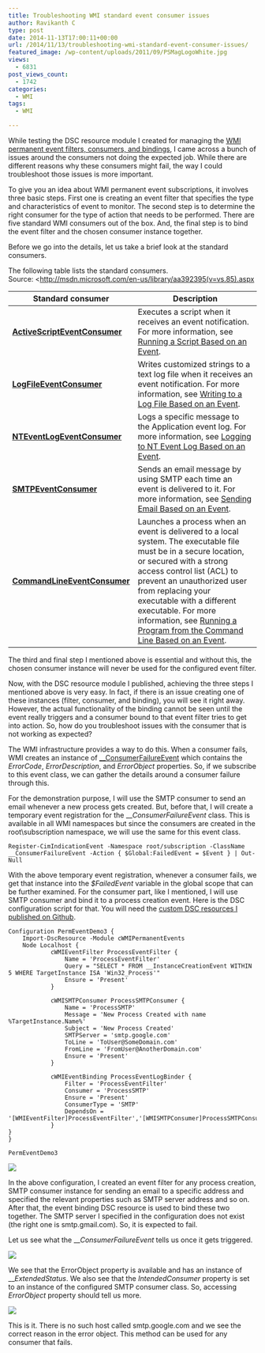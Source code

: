 ```yaml
---
title: Troubleshooting WMI standard event consumer issues
author: Ravikanth C
type: post
date: 2014-11-13T17:00:11+00:00
url: /2014/11/13/troubleshooting-wmi-standard-event-consumer-issues/
featured_image: /wp-content/uploads/2011/09/PSMagLogoWhite.jpg
views:
  - 6831
post_views_count:
  - 1742
categories:
  - WMI
tags:
  - WMI

---
```

While testing the DSC resource module I created for managing the [WMI permanent event filters, consumers, and bindings][1], I came across a bunch of issues around the consumers not doing the expected job. While there are different reasons why these consumers might fail, the way I could troubleshoot those issues is more important.

To give you an idea about WMI permanent event subscriptions, it involves three basic steps. First one is creating an event filter that specifies the type and characteristics of event to monitor. The second step is to determine the right consumer for the type of action that needs to be performed. There are five standard WMI consumers out of the box. And, the final step is to bind the event filter and the chosen consumer instance together.

Before we go into the details, let us take a brief look at the standard consumers.

The following table lists the standard consumers. Source: <http://msdn.microsoft.com/en-us/library/aa392395(v=vs.85).aspx
    

| Standard consumer                                            | Description                                                  |
| ------------------------------------------------------------ | ------------------------------------------------------------ |
| [**ActiveScriptEventConsumer**](http://msdn.microsoft.com/en-us/library/aa384749(v=vs.85).aspx) | Executes a script when it receives an event notification. For more information, see [Running a Script Based on an Event](http://msdn.microsoft.com/en-us/library/aa393250(v=vs.85).aspx). |
| [**LogFileEventConsumer**](http://msdn.microsoft.com/en-us/library/aa392277(v=vs.85).aspx) | Writes customized strings to a text log file when it receives an event notification. For more information, see [Writing to a Log File Based on an Event](http://msdn.microsoft.com/en-us/library/aa394615(v=vs.85).aspx). |
| [**NTEventLogEventConsumer**](http://msdn.microsoft.com/en-us/library/aa392715(v=vs.85).aspx) | Logs a specific message to the Application event log. For more information, see [Logging to NT Event Log Based on an Event](http://msdn.microsoft.com/en-us/library/aa392282(v=vs.85).aspx). |
| [**SMTPEventConsumer**](http://msdn.microsoft.com/en-us/library/aa393629(v=vs.85).aspx) | Sends an email message by using SMTP each time an event is delivered to it. For more information, see [Sending Email Based on an Event](http://msdn.microsoft.com/en-us/library/aa393279(v=vs.85).aspx). |
| [**CommandLineEventConsumer**](http://msdn.microsoft.com/en-us/library/aa389231(v=vs.85).aspx) | Launches a process when an event is delivered to a local system. The executable file must be in a secure location, or secured with a strong access control list (ACL) to prevent an unauthorized user from replacing your executable with a different executable. For more information, see [Running a Program from the Command Line Based on an Event](http://msdn.microsoft.com/en-us/library/aa393249(v=vs.85).aspx). |

The third and final step I mentioned above is essential and without this, the chosen consumer instance will never be used for the configured event filter.

Now, with the DSC resource module I published, achieving the three steps I mentioned above is very easy. In fact, if there is an issue creating one of these instances (filter, consumer, and binding), you will see it right away. However, the actual functionality of the binding cannot be seen until the event really triggers and a consumer bound to that event filter tries to get into action. So, how do you troubleshoot issues with the consumer that is not working as expected?

The WMI infrastructure provides a way to do this. When a consumer fails, WMI creates an instance of [__ConsumerFailureEvent][2] which contains the _ErrorCode_, _ErrorDescription_, and _ErrorObject_ properties. So, if we subscribe to this event class, we can gather the details around a consumer failure through this.

For the demonstration purpose, I will use the SMTP consumer to send an email whenever a new process gets created. But, before that, I will create a temporary event registration for the ___ConsumerFailureEvent_ class. This is available in all WMI namespaces but since the consumers are created in the root\subscription namespace, we will use the same for this event class.

```
Register-CimIndicationEvent -Namespace root/subscription -ClassName __ConsumerFailureEvent -Action { $Global:FailedEvent = $Event } | Out-Null
```

With the above temporary event registration, whenever a consumer fails, we get that instance into the _$FailedEvent_ variable in the global scope that can be further examined. For the consumer part, like I mentioned, I will use SMTP consumer and bind it to a process creation event. Here is the DSC configuration script for that. You will need the [custom DSC resources I published on Github][3].

```
Configuration PermEventDemo3 {
	Import-DscResource -Module cWMIPermanentEvents
	Node Localhost {
            cWMIEventFilter ProcessEventFilter {
                Name = 'ProcessEventFilter'
                Query = "SELECT * FROM __InstanceCreationEvent WITHIN 5 WHERE TargetInstance ISA 'Win32_Process'"
                Ensure = 'Present'
            }

            cWMISMTPConsumer ProcessSMTPConsumer {
                Name = 'ProcessSMTP'
                Message = 'New Process Created with name %TargetInstance.Name%'
                Subject = 'New Process Created'
                SMTPServer = 'smtp.google.com'
                ToLine = 'ToUser@SomeDomain.com'
                FromLine = 'FromUser@AnotherDomain.com'
                Ensure = 'Present'
            }

            cWMIEventBinding ProcessEventLogBinder {
                Filter = 'ProcessEventFilter'
                Consumer = 'ProcessSMTP'
                Ensure = 'Present'
                ConsumerType = 'SMTP'
                DependsOn = '[WMIEventFilter]ProcessEventFilter','[WMISMTPConsumer]ProcessSMTPConsumer'
            }
}
}

PermEventDemo3
```

![](/images/dsccim.png)

In the above configuration, I created an event filter for any process creation, SMTP consumer instance for sending an email to a specific address and specified the relevant properties such as SMTP server address and so on. After that, the event binding DSC resource is used to bind these two together. The SMTP server I specified in the configuration does not exist (the right one is smtp.gmail.com). So, it is expected to fail.

Let us see what the ___ConsumerFailureEvent_ tells us once it gets triggered.

![](/images/failed.png)

We see that the ErrorObject property is available and has an instance of ___ExtendedStatus_. We also see that the _IntendedConsumer_ property is set to an instance of the configured SMTP consumer class. So, accessing _ErrorObject_ property should tell us more.

![](/images/failed2.png)

This is it. There is no such host called smtp.google.com and we see the correct reason in the error object. This method can be used for any consumer that fails.

[1]: /2014/11/12/dsc-resource-for-managing-wmi-permanent-event-filters-consumers-and-bindings/
[2]: http://msdn.microsoft.com/en-us/library/aa394633%28v=vs.85%29.aspx
[3]: https://github.com/rchaganti/DSCResources/tree/master/cWMIPermanentEvents